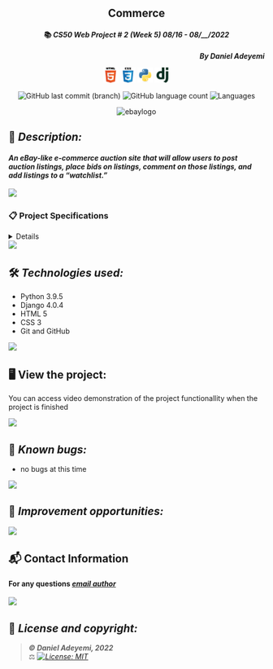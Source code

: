 ## <div align="center"> Commerce

#### <div align="center">📚 _CS50 Web Project # 2 (Week 5) 08/16 - 08/\_\_/2022_ </div>

**_<p align="right">By Daniel Adeyemi_**</p>

<p align="center">
<img alt="HTML5" width="30px" src="https://raw.githubusercontent.com/github/explore/80688e429a7d4ef2fca1e82350fe8e3517d3494d/topics/html/html.png" />
<img alt="CSS3" width="30px" src="https://raw.githubusercontent.com/github/explore/80688e429a7d4ef2fca1e82350fe8e3517d3494d/topics/css/css.png" />
<img src="https://raw.githubusercontent.com/devicons/devicon/master/icons/python/python-original.svg" alt="python" width="30"/>
<img alt="django" width="30px" src="https://raw.githubusercontent.com/devicons/devicon/master/icons/django/django-plain.svg" />

</p>
<div align="center">

![GitHub last commit (branch)](https://img.shields.io/github/last-commit/DanielAdeyemi/CS50W_Project_1/main?color=purple&style=for-the-badge)
![GitHub language count](https://img.shields.io/github/languages/count/DanielAdeyemi/CS50W_Project_1?color=purple&style=for-the-badge) ![Languages](https://img.shields.io/github/languages/top/DanielAdeyemi/CS50W_Project_1?color=purple&style=for-the-badge)

</div>
<p align="center"><img src="https://assets-global.website-files.com/600fe6e1ff56087409a9f096/60537020dbb180813c767e63_ebay.jpg" alt="ebaylogo" height="250px"/> </p>

## 🚩 _Description:_

#### **_An eBay-like e-commerce auction site that will allow users to post auction listings, place bids on listings, comment on those listings, and add listings to a “watchlist.”_**

<img src="https://raw.githubusercontent.com/andreasbm/readme/master/assets/lines/rainbow.png" />

<summary><h3>📋 Project Specifications </h3></summary>
<details>

|   #   |           Block            |                                                                                                                                     Task Description                                                                                                                                     | Status |
| :---: | :------------------------: | :--------------------------------------------------------------------------------------------------------------------------------------------------------------------------------------------------------------------------------------------------------------------------------------: | :----: |
| **0** |        **Project**         |                                                                                                                      **_Project creation and github link, README_**                                                                                                                      |   ✅   |
| **1** |         **Models**         |                                                                                                       **_Application should have at least 3 models in addition to `User` model_**                                                                                                        |   ✅   |
|  1a   |           Models           |                                                                                                                           Create a model for auction listings                                                                                                                            |   ✅   |
|  1b   |           Models           |                                                                                                                                 Create a model for bids                                                                                                                                  |   ✅   |
|  1c   |           Models           |                                                                                                                      Create a model for comments on auction listing                                                                                                                      |   ✅   |
| **2** |     **Create Listing**     |                                                                                                           **_Users should be able to visit a page to create a new listing._**                                                                                                            |   ❌   |
|  2a   |       Create Listing       |                                                                                  User should be able to specify a title for the listing, a text-based description, and what the starting bid should be.                                                                                  |   ❌   |
|  2b   |       Create Listing       |                                                                   Users should also optionally be able to provide a URL for an image for the listing and/or a category (e.g. Fashion, Toys, Electronics, Home, etc.).                                                                    |   ❌   |
| **3** |  **Active Listing Page**   |                                                                                               **_The default route should let users view all of the currently active auction listings._**                                                                                                |   ❌   |
|  3a   |    Active Listing Page     |                                                                     For each active listing, this page should display (at minimum) the title, description, current price, and photo (if one exists for the listing).                                                                     |   ❌   |
| **4** |      **Listing Page**      |                                         **_Clicking on a listing should take users to a page specific to that listing. On that page, users should be able to view all details about the listing, including the current price for the listing._**                                         |   ❌   |
|  4a   |        Listing Page        |                                                          If the user is signed in, the user should be able to add the item to their “Watchlist.” If the item is already on the watchlist, the user should be able to remove it.                                                          |   ❌   |
|  4b   |        Listing Page        | If the user is signed in, the user should be able to bid on the item. The bid must be at least as large as the starting bid, and must be greater than any other bids that have been placed (if any). If the bid doesn’t meet those criteria, the user should be presented with an error. |   ❌   |
|  4c   |        Listing Page        |                        If the user is signed in and is the one who created the listing, the user should have the ability to “close” the auction from this page, which makes the highest bidder the winner of the auction and makes the listing no longer active.                         |   ❌   |
|  4d   |        Listing Page        |                                                                                       If a user is signed in on a closed listing page, and the user has won that auction, the page should say so.                                                                                        |   ❌   |
|  4e   |        Listing Page        |                                                               Users who are signed in should be able to add comments to the listing page. The listing page should display all comments that have been made on the listing.                                                               |   ❌   |
| **5** |       **Watchlist**        |                                                                                                         **_Users who are signed in should be able to visit a Watchlist page._**                                                                                                          |   ❌   |
|  5a   |         Watchlist          |                                                          Watchlist should display all of the listings that a user has added to their watchlist. Clicking on any of those listings should take the user to that listing’s page.                                                           |   ❌   |
| **6** |       **Categories**       |                                                                                                **_Users should be able to visit a page that displays a list of all listing categories._**                                                                                                |   ❌   |
|  6a   |         Categories         |                                                                              Clicking on the name of any category should take the user to a page that displays all of the active listings in that category.                                                                              |   ❌   |
| **7** | **Django Admin Interface** |                                                               **_Via the Django admin interface, a site administrator should be able to view, add, edit, and delete any listings, comments, and bids made on the site._**                                                                |   ❌   |

<!-- ❌  ✅     -->

</details>
<img src="https://raw.githubusercontent.com/andreasbm/readme/master/assets/lines/rainbow.png" />

## 🛠️ _Technologies used:_

- Python 3.9.5
- Django 4.0.4
- HTML 5
- CSS 3
- Git and GitHub

<img src="https://raw.githubusercontent.com/andreasbm/readme/master/assets/lines/rainbow.png" />

## 🖥️ View the project:

You can access video demonstration of the project functionallity when the project is finished

<!-- [here](https://youtu.be/xdFXzDSagz0)    -->
<img src="https://raw.githubusercontent.com/andreasbm/readme/master/assets/lines/rainbow.png" />

## 🐛 _Known bugs:_

- no bugs at this time

<img src="https://raw.githubusercontent.com/andreasbm/readme/master/assets/lines/rainbow.png" />

## 🌟 _Improvement opportunities:_

<img src="https://raw.githubusercontent.com/andreasbm/readme/master/assets/lines/rainbow.png" />

## 📬 Contact Information

#### For any questions _[email author](mailto:adeyemidany+github@gmail.com?subject=[GitHubAPI])_

<img src="https://raw.githubusercontent.com/andreasbm/readme/master/assets/lines/rainbow.png" />

## 📘 _License and copyright:_

> **_© Daniel Adeyemi, 2022_**  
> ⚖️ _[![License: MIT](https://img.shields.io/badge/License-MIT-yellow.svg)](https://opensource.org/licenses/MIT)_
